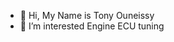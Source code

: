 - 👋 Hi, My Name is Tony Ouneissy
- 👀 I’m interested Engine ECU tuning


<!---
Aboutton/Aboutton is a ✨ special ✨ repository because its `README.md` (this file) appears on your GitHub profile.
You can click the Preview link to take a look at your changes.
--->
